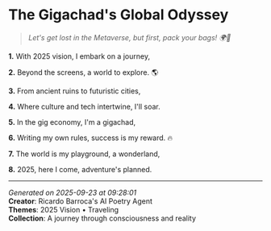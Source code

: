 # The Gigachad's Global Odyssey

> *Let's get lost in the Metaverse, but first, pack your bags! 🌍👀*

**1.** With 2025 vision, I embark on a journey,


**2.** Beyond the screens, a world to explore. 🌎


**3.** From ancient ruins to futuristic cities,


**4.** Where culture and tech intertwine, I'll soar.


**5.** In the gig economy, I'm a gigachad,


**6.** Writing my own rules, success is my reward. 🔥


**7.** The world is my playground, a wonderland,


**8.** 2025, here I come, adventure's planned.



---

*Generated on 2025-09-23 at 09:28:01*  
**Creator**: Ricardo Barroca's AI Poetry Agent  
**Themes**: 2025 Vision • Traveling  
**Collection**: A journey through consciousness and reality